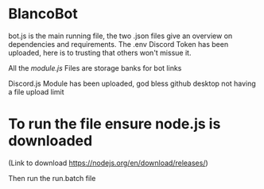 # BlancoBot

bot.js is the main running file, the two .json files give an overview on dependencies and requirements. 
The .env Discord Token has been uploaded, here is to trusting that others won't missue it.

All the _module.js_ Files are storage banks for bot links

Discord.js Module has been uploaded, god bless github desktop not having a file upload limit

# To run the file ensure node.js is downloaded 
(Link to download https://nodejs.org/en/download/releases/)

Then run the run.batch file
